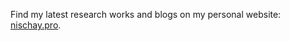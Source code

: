 Find my latest research works and blogs on my personal website: [nischay.pro](https://nischay.pro).
